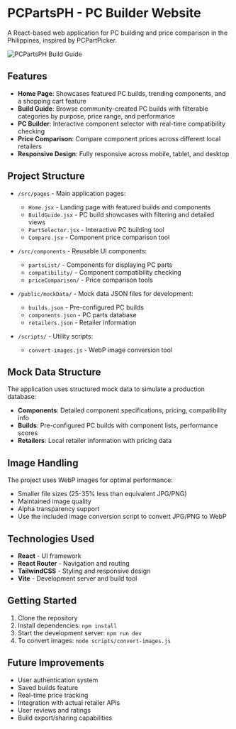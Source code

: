 # PCPartsPH - PC Builder Website

A React-based web application for PC building and price comparison in the Philippines, inspired by PCPartPicker.

![PCPartsPH Build Guide](./public/mockData/images/screenshot.webp)

## Features

- **Home Page**: Showcases featured PC builds, trending components, and a shopping cart feature
- **Build Guide**: Browse community-created PC builds with filterable categories by purpose, price range, and performance
- **PC Builder**: Interactive component selector with real-time compatibility checking
- **Price Comparison**: Compare component prices across different local retailers
- **Responsive Design**: Fully responsive across mobile, tablet, and desktop

## Project Structure

- `/src/pages` - Main application pages:
  - `Home.jsx` - Landing page with featured builds and components
  - `BuildGuide.jsx` - PC build showcases with filtering and detailed views
  - `PartSelector.jsx` - Interactive PC building tool
  - `Compare.jsx` - Component price comparison tool
- `/src/components` - Reusable UI components:

  - `partsList/` - Components for displaying PC parts
  - `compatibility/` - Component compatibility checking
  - `priceComparison/` - Price comparison tools

- `/public/mockData/` - Mock data JSON files for development:
  - `builds.json` - Pre-configured PC builds
  - `components.json` - PC parts database
  - `retailers.json` - Retailer information
- `/scripts/` - Utility scripts:
  - `convert-images.js` - WebP image conversion tool

## Mock Data Structure

The application uses structured mock data to simulate a production database:

- **Components**: Detailed component specifications, pricing, compatibility info
- **Builds**: Pre-configured PC builds with component lists, performance scores
- **Retailers**: Local retailer information with pricing data

## Image Handling

The project uses WebP images for optimal performance:

- Smaller file sizes (25-35% less than equivalent JPG/PNG)
- Maintained image quality
- Alpha transparency support
- Use the included image conversion script to convert JPG/PNG to WebP

## Technologies Used

- **React** - UI framework
- **React Router** - Navigation and routing
- **TailwindCSS** - Styling and responsive design
- **Vite** - Development server and build tool

## Getting Started

1. Clone the repository
2. Install dependencies: `npm install`
3. Start the development server: `npm run dev`
4. To convert images: `node scripts/convert-images.js`

## Future Improvements

- User authentication system
- Saved builds feature
- Real-time price tracking
- Integration with actual retailer APIs
- User reviews and ratings
- Build export/sharing capabilities
